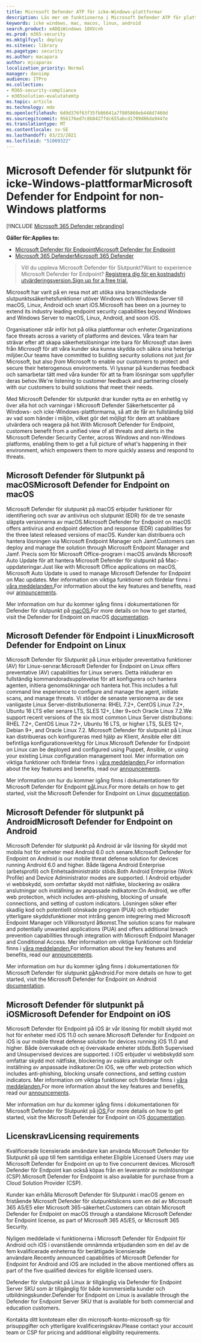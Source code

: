 ```yaml
---
title: Microsoft Defender ATP för icke-Windows-plattformar
description: Läs mer om funktionerna i Microsoft Defender ATP för plattformar som inte är Windows-plattformarna
keywords: icke windows, mac, macos, linux, android
search.product: eADQiWindows 10XVcnh
ms.prod: m365-security
ms.mktglfcycl: deploy
ms.sitesec: library
ms.pagetype: security
ms.author: macapara
author: mjcaparas
localization_priority: Normal
manager: dansimp
audience: ITPro
ms.collection:
- M365-security-compliance
- m365solution-evalutatemtp
ms.topic: article
ms.technology: mde
ms.openlocfilehash: 6d9d376f63f35fb86641a7f805860eb448d7460d
ms.sourcegitcommit: 956176ed7c8b8427fdc655abcd1709d86da9447e
ms.translationtype: MT
ms.contentlocale: sv-SE
ms.lasthandoff: 03/23/2021
ms.locfileid: "51069322"
---
```

# <a name="microsoft-defender-for-endpoint-for-non-windows-platforms"></a><span data-ttu-id="1ef35-104">Microsoft Defender för slutpunkt för icke-Windows-plattformar</span><span class="sxs-lookup"><span data-stu-id="1ef35-104">Microsoft Defender for Endpoint for non-Windows platforms</span></span>

[!INCLUDE [Microsoft 365 Defender rebranding](../../includes/microsoft-defender.md)]

<span data-ttu-id="1ef35-105">**Gäller för:**</span><span class="sxs-lookup"><span data-stu-id="1ef35-105">**Applies to:**</span></span>
- [<span data-ttu-id="1ef35-106">Microsoft Defender för Endpoint</span><span class="sxs-lookup"><span data-stu-id="1ef35-106">Microsoft Defender for Endpoint</span></span>](https://go.microsoft.com/fwlink/p/?linkid=2146631)
- [<span data-ttu-id="1ef35-107">Microsoft 365 Defender</span><span class="sxs-lookup"><span data-stu-id="1ef35-107">Microsoft 365 Defender</span></span>](https://go.microsoft.com/fwlink/?linkid=2118804)


> <span data-ttu-id="1ef35-108">Vill du uppleva Microsoft Defender för Slutpunkt?</span><span class="sxs-lookup"><span data-stu-id="1ef35-108">Want to experience Microsoft Defender for Endpoint?</span></span> [<span data-ttu-id="1ef35-109">Registrera dig för en kostnadsfri utvärderingsversion.</span><span class="sxs-lookup"><span data-stu-id="1ef35-109">Sign up for a free trial.</span></span>](https://www.microsoft.com/microsoft-365/windows/microsoft-defender-atp?ocid=docs-wdatp-exposedapis-abovefoldlink)

<span data-ttu-id="1ef35-110">Microsoft har varit på en resa mot att utöka sina branschledande slutpunktssäkerhetsfunktioner utöver Windows och Windows Server till macOS, Linux, Android och snart iOS.</span><span class="sxs-lookup"><span data-stu-id="1ef35-110">Microsoft has been on a journey to extend its industry leading endpoint security capabilities beyond Windows and Windows Server to macOS, Linux, Android, and soon iOS.</span></span>

<span data-ttu-id="1ef35-111">Organisationer står inför hot på olika plattformar och enheter.</span><span class="sxs-lookup"><span data-stu-id="1ef35-111">Organizations face threats across a variety of platforms and devices.</span></span> <span data-ttu-id="1ef35-112">Våra team har strävar efter att skapa säkerhetslösningar inte bara för *Microsoft* utan även från *Microsoft* för att våra kunder ska kunna skydda och säkra sina heteriga miljöer.</span><span class="sxs-lookup"><span data-stu-id="1ef35-112">Our teams have committed to building security solutions not just *for* Microsoft, but also *from* Microsoft to enable our customers to protect and secure their heterogenous environments.</span></span> <span data-ttu-id="1ef35-113">Vi lyssnar på kundernas feedback och samarbetar tätt med våra kunder för att ta fram lösningar som uppfyller deras behov.</span><span class="sxs-lookup"><span data-stu-id="1ef35-113">We're listening to customer feedback and partnering closely with our customers to build solutions that meet their needs.</span></span>

<span data-ttu-id="1ef35-114">Med Microsoft Defender för slutpunkt drar kunder nytta av en enhetlig vy över alla hot och varningar i Microsoft Defender Säkerhetscenter på Windows- och icke-Windows-plattformarna, så att de får en fullständig bild av vad som händer i miljön, vilket gör det möjligt för dem att snabbare utvärdera och reagera på hot.</span><span class="sxs-lookup"><span data-stu-id="1ef35-114">With Microsoft Defender for Endpoint, customers benefit from a unified view of all threats and alerts in the Microsoft Defender Security Center, across Windows and non-Windows platforms, enabling them to get a full picture of what's happening in their environment, which empowers them to more quickly assess and respond to threats.</span></span>

## <a name="microsoft-defender-for-endpoint-on-macos"></a><span data-ttu-id="1ef35-115">Microsoft Defender för Slutpunkt på macOS</span><span class="sxs-lookup"><span data-stu-id="1ef35-115">Microsoft Defender for Endpoint on macOS</span></span> 

<span data-ttu-id="1ef35-116">Microsoft Defender för slutpunkt på macOS erbjuder funktioner för identifiering och svar av antivirus och slutpunkt (EDR) för de tre senaste släppta versionerna av macOS.</span><span class="sxs-lookup"><span data-stu-id="1ef35-116">Microsoft Defender for Endpoint on macOS offers antivirus and endpoint detection and response (EDR) capabilities for the three latest released versions of macOS.</span></span> <span data-ttu-id="1ef35-117">Kunder kan distribuera och hantera lösningen via Microsoft Endpoint Manager och Jamf.</span><span class="sxs-lookup"><span data-stu-id="1ef35-117">Customers can deploy and manage the solution through Microsoft Endpoint Manager and Jamf.</span></span> <span data-ttu-id="1ef35-118">Precis som för Microsoft Office-program i macOS används Microsoft Auto Update för att hantera Microsoft Defender för slutpunkt på Mac-uppdateringar.</span><span class="sxs-lookup"><span data-stu-id="1ef35-118">Just like with Microsoft Office applications on macOS, Microsoft Auto Update is used to manage Microsoft Defender for Endpoint on Mac updates.</span></span> <span data-ttu-id="1ef35-119">Mer information om viktiga funktioner och fördelar finns i [våra meddelanden.](https://techcommunity.microsoft.com/t5/microsoft-defender-atp/bg-p/MicrosoftDefenderATPBlog/label-name/macOS)</span><span class="sxs-lookup"><span data-stu-id="1ef35-119">For information about the key features and benefits, read our [announcements](https://techcommunity.microsoft.com/t5/microsoft-defender-atp/bg-p/MicrosoftDefenderATPBlog/label-name/macOS).</span></span>

<span data-ttu-id="1ef35-120">Mer information om hur du kommer igång finns i dokumentationen för Defender för slutpunkt på [macOS.](https://docs.microsoft.com/microsoft-365/security/defender-endpoint/microsoft-defender-atp-mac)</span><span class="sxs-lookup"><span data-stu-id="1ef35-120">For more details on how to get started, visit the Defender for Endpoint on macOS [documentation](https://docs.microsoft.com/microsoft-365/security/defender-endpoint/microsoft-defender-atp-mac).</span></span>

## <a name="microsoft-defender-for-endpoint-on-linux"></a><span data-ttu-id="1ef35-121">Microsoft Defender för Endpoint i Linux</span><span class="sxs-lookup"><span data-stu-id="1ef35-121">Microsoft Defender for Endpoint on Linux</span></span>

<span data-ttu-id="1ef35-122">Microsoft Defender för Slutpunkt på Linux erbjuder preventativa funktioner (AV) för Linux-servrar.</span><span class="sxs-lookup"><span data-stu-id="1ef35-122">Microsoft Defender for Endpoint on Linux offers preventative (AV) capabilities for Linux servers.</span></span> <span data-ttu-id="1ef35-123">Detta inkluderar en fullständig kommandoradsupplevelse för att konfigurera och hantera agenten, initiera genomsökningar och hantera hot.</span><span class="sxs-lookup"><span data-stu-id="1ef35-123">This includes a full command line experience to configure and manage the agent, initiate scans, and manage threats.</span></span> <span data-ttu-id="1ef35-124">Vi stöder de senaste versionerna av de sex vanligaste Linux Server-distributionerna: RHEL 7.2+, CentOS Linux 7.2+, Ubuntu 16 LTS eller senare LTS, SLES 12+, Liter 9+och Oracle Linux 7.2.</span><span class="sxs-lookup"><span data-stu-id="1ef35-124">We support recent versions of the six most common Linux Server distributions: RHEL 7.2+, CentOS Linux 7.2+, Ubuntu 16 LTS, or higher LTS, SLES 12+, Debian 9+, and Oracle Linux 7.2.</span></span> <span data-ttu-id="1ef35-125">Microsoft Defender för slutpunkt på Linux kan distribueras och konfigureras med hjälp av Klient, Ansible eller ditt befintliga konfigurationsverktyg för Linux.</span><span class="sxs-lookup"><span data-stu-id="1ef35-125">Microsoft Defender for Endpoint on Linux can be deployed and configured using Puppet, Ansible, or using your existing Linux configuration management tool.</span></span> <span data-ttu-id="1ef35-126">Mer information om viktiga funktioner och fördelar finns i [våra meddelanden.](https://techcommunity.microsoft.com/t5/microsoft-defender-atp/bg-p/MicrosoftDefenderATPBlog/label-name/Linux)</span><span class="sxs-lookup"><span data-stu-id="1ef35-126">For information about the key features and benefits, read our [announcements](https://techcommunity.microsoft.com/t5/microsoft-defender-atp/bg-p/MicrosoftDefenderATPBlog/label-name/Linux).</span></span>

<span data-ttu-id="1ef35-127">Mer information om hur du kommer igång finns i dokumentationen för Microsoft Defender för Endpoint [på](https://docs.microsoft.com/microsoft-365/security/defender-endpoint/microsoft-defender-atp-linux)Linux.</span><span class="sxs-lookup"><span data-stu-id="1ef35-127">For more details on how to get started, visit the Microsoft Defender for Endpoint on Linux [documentation](https://docs.microsoft.com/microsoft-365/security/defender-endpoint/microsoft-defender-atp-linux).</span></span>

## <a name="microsoft-defender-for-endpoint-on-android"></a><span data-ttu-id="1ef35-128">Microsoft Defender för slutpunkt på Android</span><span class="sxs-lookup"><span data-stu-id="1ef35-128">Microsoft Defender for Endpoint on Android</span></span>

<span data-ttu-id="1ef35-129">Microsoft Defender för slutpunkt på Android är vår lösning för skydd mot mobila hot för enheter med Android 6.0 och senare.</span><span class="sxs-lookup"><span data-stu-id="1ef35-129">Microsoft Defender for Endpoint on Android is our mobile threat defense solution for devices running Android 6.0 and higher.</span></span> <span data-ttu-id="1ef35-130">Både lägena Android Enterprise (arbetsprofil) och Enhetsadministratör stöds.</span><span class="sxs-lookup"><span data-stu-id="1ef35-130">Both Android Enterprise (Work Profile) and Device Administrator modes are supported.</span></span> <span data-ttu-id="1ef35-131">I Android erbjuder vi webbskydd, som omfattar skydd mot nätfiske, blockering av osäkra anslutningar och inställning av anpassade indikatorer.</span><span class="sxs-lookup"><span data-stu-id="1ef35-131">On Android, we offer web protection, which includes anti-phishing, blocking of unsafe connections, and setting of custom indicators.</span></span> <span data-ttu-id="1ef35-132">Lösningen söker efter skadlig kod och potentiellt oönskade program (PUA) och erbjuder ytterligare skyddsfunktioner mot intrång genom integrering med Microsoft Endpoint Manager och Villkorsstyrd åtkomst.</span><span class="sxs-lookup"><span data-stu-id="1ef35-132">The solution scans for malware and potentially unwanted applications (PUA) and offers additional breach prevention capabilities through integration with Microsoft Endpoint Manager and Conditional Access.</span></span> <span data-ttu-id="1ef35-133">Mer information om viktiga funktioner och fördelar finns i [våra meddelanden.](https://techcommunity.microsoft.com/t5/microsoft-defender-atp/bg-p/MicrosoftDefenderATPBlog/label-name/Android)</span><span class="sxs-lookup"><span data-stu-id="1ef35-133">For information about the key features and benefits, read our [announcements](https://techcommunity.microsoft.com/t5/microsoft-defender-atp/bg-p/MicrosoftDefenderATPBlog/label-name/Android).</span></span>

<span data-ttu-id="1ef35-134">Mer information om hur du kommer igång finns i dokumentationen för Microsoft Defender för slutpunkt [på](https://docs.microsoft.com/microsoft-365/security/defender-endpoint/microsoft-defender-atp-android)Android.</span><span class="sxs-lookup"><span data-stu-id="1ef35-134">For more details on how to get started, visit the Microsoft Defender for Endpoint on Android [documentation](https://docs.microsoft.com/microsoft-365/security/defender-endpoint/microsoft-defender-atp-android).</span></span>

## <a name="microsoft-defender-for-endpoint-on-ios"></a><span data-ttu-id="1ef35-135">Microsoft Defender för slutpunkt på iOS</span><span class="sxs-lookup"><span data-stu-id="1ef35-135">Microsoft Defender for Endpoint on iOS</span></span>

<span data-ttu-id="1ef35-136">Microsoft Defender för Endpoint på iOS är vår lösning för mobilt skydd mot hot för enheter med iOS 11.0 och senare.</span><span class="sxs-lookup"><span data-stu-id="1ef35-136">Microsoft Defender for Endpoint on iOS is our mobile threat defense solution for devices running iOS 11.0 and higher.</span></span> <span data-ttu-id="1ef35-137">Både övervakade och ej övervakade enheter stöds.</span><span class="sxs-lookup"><span data-stu-id="1ef35-137">Both Supervised and Unsupervised devices are supported.</span></span> <span data-ttu-id="1ef35-138">I iOS erbjuder vi webbskydd som omfattar skydd mot nätfiske, blockering av osäkra anslutningar och inställning av anpassade indikatorer.</span><span class="sxs-lookup"><span data-stu-id="1ef35-138">On iOS, we offer web protection which includes anti-phishing, blocking unsafe connections, and setting custom indicators.</span></span> <span data-ttu-id="1ef35-139">Mer information om viktiga funktioner och fördelar finns i [våra meddelanden.](https://techcommunity.microsoft.com/t5/microsoft-defender-for-endpoint/bg-p/MicrosoftDefenderATPBlog/label-name/iOS)</span><span class="sxs-lookup"><span data-stu-id="1ef35-139">For more information about the key features and benefits, read our [announcements](https://techcommunity.microsoft.com/t5/microsoft-defender-for-endpoint/bg-p/MicrosoftDefenderATPBlog/label-name/iOS).</span></span> 

<span data-ttu-id="1ef35-140">Mer information om hur du kommer igång finns i dokumentationen för Microsoft Defender för Slutpunkt på [iOS.](https://docs.microsoft.com/microsoft-365/security/defender-endpoint/microsoft-defender-atp-ios)</span><span class="sxs-lookup"><span data-stu-id="1ef35-140">For more details on how to get started, visit the Microsoft Defender for Endpoint on iOS [documentation](https://docs.microsoft.com/microsoft-365/security/defender-endpoint/microsoft-defender-atp-ios).</span></span>

## <a name="licensing-requirements"></a><span data-ttu-id="1ef35-141">Licenskrav</span><span class="sxs-lookup"><span data-stu-id="1ef35-141">Licensing requirements</span></span> 

<span data-ttu-id="1ef35-142">Kvalificerade licensierade användare kan använda Microsoft Defender för Slutpunkt på upp till fem samtidiga enheter.</span><span class="sxs-lookup"><span data-stu-id="1ef35-142">Eligible Licensed Users may use Microsoft Defender for Endpoint on up to five concurrent devices.</span></span> <span data-ttu-id="1ef35-143">Microsoft Defender för Endpoint kan också köpas från en leverantör av molnlösningar (CSP).</span><span class="sxs-lookup"><span data-stu-id="1ef35-143">Microsoft Defender for Endpoint is also available for purchase from a Cloud Solution Provider (CSP).</span></span>

<span data-ttu-id="1ef35-144">Kunder kan erhålla Microsoft Defender för Slutpunkt i macOS genom en fristående Microsoft Defender för slutpunktslicens som en del av Microsoft 365 A5/E5 eller Microsoft 365-säkerhet.</span><span class="sxs-lookup"><span data-stu-id="1ef35-144">Customers can obtain Microsoft Defender for Endpoint on macOS through a standalone Microsoft Defender for Endpoint license, as part of Microsoft 365 A5/E5, or Microsoft 365 Security.</span></span>

<span data-ttu-id="1ef35-145">Nyligen meddelade vi funktionerna i Microsoft Defender för Endpoint för Android och iOS i ovanstående omnämnda erbjudanden som en del av de fem kvalificerade enheterna för berättigade licensierade användare.</span><span class="sxs-lookup"><span data-stu-id="1ef35-145">Recently announced capabilities of Microsoft Defender for Endpoint for Android and iOS are included in the above mentioned offers as part of the five qualified devices for eligible licensed users.</span></span>

<span data-ttu-id="1ef35-146">Defender för slutpunkt på Linux är tillgänglig via Defender för Endpoint Server SKU som är tillgänglig för både kommersiella kunder och utbildningskunder.</span><span class="sxs-lookup"><span data-stu-id="1ef35-146">Defender for Endpoint on Linux is available through the Defender for Endpoint Server SKU that is available for both commercial and education customers.</span></span>

<span data-ttu-id="1ef35-147">Kontakta ditt kontoteam eller din microsoft-konto-microsoft-sp för prisuppgifter och ytterligare kvalificeringskrav.</span><span class="sxs-lookup"><span data-stu-id="1ef35-147">Please contact your account team or CSP for pricing and additional eligibility requirements.</span></span>
